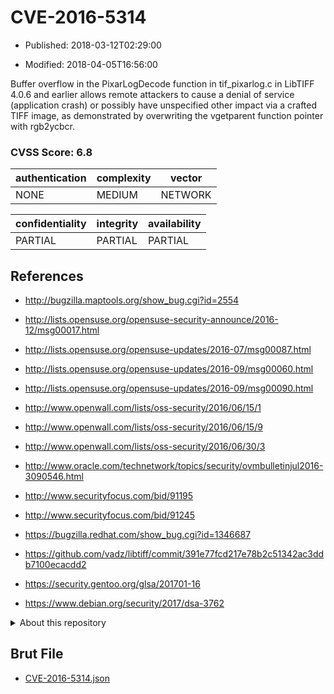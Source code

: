 # CVE-2016-5314

- Published: 2018-03-12T02:29:00

- Modified: 2018-04-05T16:56:00

Buffer overflow in the PixarLogDecode function in tif_pixarlog.c in LibTIFF 4.0.6 and earlier allows remote attackers to cause a denial of service (application crash) or possibly have unspecified other impact via a crafted TIFF image, as demonstrated by overwriting the vgetparent function pointer with rgb2ycbcr.

### CVSS Score: **6.8**

| authentication | complexity | vector |
| --- | --- | --- |
| NONE | MEDIUM | NETWORK |

| confidentiality | integrity | availability |
| --- | --- | --- |
| PARTIAL | PARTIAL | PARTIAL |

## References

* http://bugzilla.maptools.org/show_bug.cgi?id=2554

* http://lists.opensuse.org/opensuse-security-announce/2016-12/msg00017.html

* http://lists.opensuse.org/opensuse-updates/2016-07/msg00087.html

* http://lists.opensuse.org/opensuse-updates/2016-09/msg00060.html

* http://lists.opensuse.org/opensuse-updates/2016-09/msg00090.html

* http://www.openwall.com/lists/oss-security/2016/06/15/1

* http://www.openwall.com/lists/oss-security/2016/06/15/9

* http://www.openwall.com/lists/oss-security/2016/06/30/3

* http://www.oracle.com/technetwork/topics/security/ovmbulletinjul2016-3090546.html

* http://www.securityfocus.com/bid/91195

* http://www.securityfocus.com/bid/91245

* https://bugzilla.redhat.com/show_bug.cgi?id=1346687

* https://github.com/vadz/libtiff/commit/391e77fcd217e78b2c51342ac3ddb7100ecacdd2

* https://security.gentoo.org/glsa/201701-16

* https://www.debian.org/security/2017/dsa-3762

<details>
<summary>About this repository</summary> 

  This repository is part of the project [Live Hack CVE](https://github.com/Live-Hack-CVE). Main website can be found [www.live-hack.org](https://www.live-hack.org) 
  
  Made by [Sn0wAlice](https://github.com/Sn0wAlice) for the people that care about security and need to have a feed of the latest CVEs. Hope you enjoy it, don't forget to star the repo and follow me on [Twitter](https://twitter.com/Sn0wAlice) and [Github](https://github.com/Sn0wAlice). And that is my [personnal website](https://www.alice-snow.me/)

  - [Home Page](https://github.com/Live-Hack-CVE)
  - [Framework](https://github.com/Live-Hack-CVE/cve-framework)
  - [CVE database](https://github.com/Live-Hack-CVE/full_database)
  - [Changelog](https://github.com/Live-Hack-CVE/Changelog)
</details>

## Brut File

* [CVE-2016-5314.json](https://raw.githubusercontent.com/Live-Hack-CVE/full_database/main/cves/2016/CVE-2016-5314.json)


